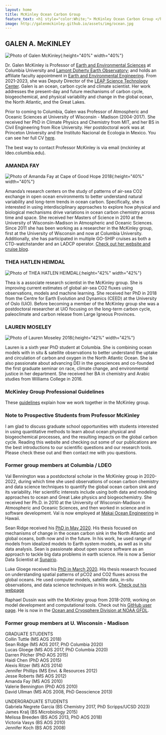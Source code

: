 ```yaml
---
layout: home
title: McKinley Ocean Carbon Group
feature_text: <h1 style="color:White;"> McKinley Ocean Carbon Group </h1>
image: http://galenmckinley.github.io/assets/img/ocean.jpg
---
```


## GALEN A. McKINLEY 

![Photo of Galen McKinley]({{site.baseurl}}/assets/img/GalenMcKinley400b400_sm.jpg){:height="40%" width="40%"} 

Dr. Galen McKinley is Professor of [Earth and Environmental Sciences](https://eesc.columbia.edu) at Columbia University and [Lamont Doherty Earth Observatory](https://lamont.columbia.edu); and holds an affiliate faculty appointment in [Earth and Environmental Engineering](https://www.eee.columbia.edu). From 2021-2023, she was Deputy Director of the [LEAP Science Technology Center](https://leap.columbia.edu). Galen is an ocean, carbon cycle and climate scientist. Her work addresses the present-day and future mechanisms of carbon cycle, biogeochemical, and physical variability and change in the global ocean, the North Atlantic, and the Great Lakes. 

Prior to coming to Columbia, Galen was Professor of Atmospheric and Oceanic Sciences at University of Wisconsin - Madison (2004-2017). She received her PhD in Climate Physics and Chemistry from MIT, and her BS in Civil Engineering from Rice University. Her postdoctoral work was at Princeton University and the Instituto Nacional de Ecologia in Mexico. You can see her full CV [here]({{site.baseurl}}/assets/doc/McKinley-CV-web-Jan2024.pdf).

The best way to contact Professor McKinley is via email (mckinley at ldeo.columbia.edu). 

### AMANDA FAY

![Photo of Amanda Fay at Cape of Good Hope 2018]({{site.baseurl}}/assets/img/AmandaFay_CapeGoodHope_2018_crop_sm.jpg){:height="40%" width="40%"}  

Amanda’s research centers on the study of patterns of air-sea CO2 exchange in open ocean environments to better understand natural variability and long-term trends in ocean carbon. Specifically, she is interested in using interdisciplinary approaches to explore how physical and biological mechanisms drive variations in ocean carbon chemistry across time and space. She received her Masters of Science in 2010 at the University of Wisconsin-Madison in Atmospheric and Oceanic Sciences. Since 2011 she has been working as a researcher in the McKinley group, first at the University of Wisconsin and now at Columbia University. Additionally, she has participated in multiple GO-SHIP cruises as both a CTD-watchstander and an LADCP operator. 
 [Check out her website and cruise blog](https://fayamanda.weebly.com).


### THEA HATLEN HEIMDAL 

![Photo of THEA HATLEN HEIMDAL]({{site.baseurl}}/assets/img/Thea_Heimdal.png){:height="42%" width="42%"} 

Thea is a associate research scientist in the McKinley group. She is improving current estimates of global air-sea CO2 fluxes using observations, models and machine learning. She received her PhD in 2018 from the Centre for Earth Evolution and Dynamics (CEED) at the University of Oslo (UiO). Before becoming a member of the McKinley group she was a postdoctoral researcher at UiO focusing on the long-term carbon cycle, paleoclimate and carbon release from Large Igneous Provinces. 


### LAUREN MOSELEY 

![Photo of Lauren Moseley 2018]({{site.baseurl}}/assets/img/Lauren_NorthPacific_2022_crop.jpeg){:height="42%" width="42%"} 

Lauren is a sixth year PhD student at Columbia. She is combining ocean models with in situ & satellite observations to better understand the uptake and circulation of carbon and oxygen in the North Atlantic Ocean. She is also passionate about advancing DEI in the geosciences and co-founded the first graduate seminar on race, climate change, and environmental justice in her department. She received her BA in chemistry and Arabic studies from Williams College in 2016.

### McKinley Group Professional Guidelines

These [guidelines]({{site.baseurl}}/assets/doc/McKinleyGroup2023.pdf) explain how we work together in the McKinley group. 

### Note to Prospective Students from Professor McKinley

I am glad to discuss graduate school opportunities with students interested in using quantitative methods to learn about ocean physical and biogeochemical processes, and the resulting impacts on the global carbon cycle. Reading this website and checking out some of our publications are the best introductions to our scientific questions and our research tools. Please check these out and then contact me with you questions.


### Former group members at Columbia / LDEO

Val Bennington was a postdoctoral scholar in the McKinley group in 2020-2022, during which time she used observations of ocean carbon chemistry and data science techniques to quantify the global ocean carbon sink and its variability. Her scientific interests include using both data and modeling approaches to ocean and Great Lake physics and biogeochemistry. She received her Ph.D. in 2010 at the University of Wisconsin-Madison in Atmospheric and Oceanic Sciences, and then worked in science and in software development. Val is now employed at [Makai Ocean Engineering](https://www.makai.com) in Hawaii. 

Sean Ridge received his [PhD in May 2020](https://academiccommons.columbia.edu/doi/10.7916/d8-bdrb-vj96). His thesis focused on mechanisms of change in the ocean carbon sink in the North Atlantic and global oceans, both now and in the future. In his work, he used range of models from idealized models to Earth system models, as well as in situ data analysis. Sean is passionate about open source software as an approach to tackle big data problems in earth science. He is now a Senior Data Scientist at [Sunairio](https://www.sunairio.com).

Luke Gloege received his [PhD in March 2020](https://academiccommons.columbia.edu/doi/10.7916/d8-j3p1-tf92).  His thesis research focused on understanding spatial patterns of pCO2 and CO2 fluxes across the global oceans. He used computer models, satellite data, in-situ observations, and data science techniques in his work. [Check out his webpage](https://lgloege.github.io)

Raphael Dussin was with the McKinley group from 2018-2019, working on model development and computational tools. Check out his [GitHub user page](http://github.com/raphaeldussin). He is now in the [Ocean and Cryosphere Division at NOAA GFDL](https://www.gfdl.noaa.gov/ocean-and-cryosphere-division/). 

### Former group members at U. Wisconsin - Madison

GRADUATE STUDENTS <br />
Collin Tuttle (MS AOS 2018)<br />
Sean Ridge (MS AOS 2017, PhD Columbia 2020)<br />
Lucas Gloege (MS AOS 2017, PhD Columbia 2020) <br />
Darren Pilcher (PhD AOS 2015) <br />
Haidi Chen (PhD AOS 2015) <br />
Alexis Ritzer (MS AOS 2014) <br />
Jennifer Phillips (MS Envi. & Resources 2012) <br />
Jesse Roberts (MS AOS 2012) <br />
Amanda Fay (MS AOS 2010)  <br />
Valerie Bennington (PhD AOS 2010) <br />
David Ullman (MS AOS 2008, PhD Geoscience 2013) <br />

UNDERGRADUATE STUDENTS <br />
Gabriela Negrete Garcia (BS Chemistry 2017, PhD Scripps/UCSD 2023) <br />
James Kralj (BS Microbiology 2015) <br />
Melissa Breeden (BS AOS 2013, PhD AOS 2018) <br />
Victoria Vasys (BS AOS 2010) <br />
Jennifer Koch (BS AOS 2008) <br />
